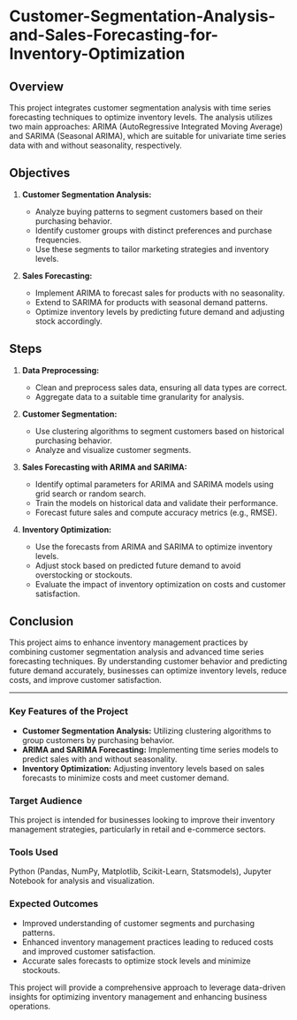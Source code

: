 # Customer-Segmentation-Analysis-and-Sales-Forecasting-for-Inventory-Optimization


## Overview
This project integrates customer segmentation analysis with time series forecasting techniques to optimize inventory levels. The analysis utilizes two main approaches: ARIMA (AutoRegressive Integrated Moving Average) and SARIMA (Seasonal ARIMA), which are suitable for univariate time series data with and without seasonality, respectively.

## Objectives
1. **Customer Segmentation Analysis:**
   - Analyze buying patterns to segment customers based on their purchasing behavior.
   - Identify customer groups with distinct preferences and purchase frequencies.
   - Use these segments to tailor marketing strategies and inventory levels.

2. **Sales Forecasting:**
   - Implement ARIMA to forecast sales for products with no seasonality.
   - Extend to SARIMA for products with seasonal demand patterns.
   - Optimize inventory levels by predicting future demand and adjusting stock accordingly.

## Steps
1. **Data Preprocessing:**
   - Clean and preprocess sales data, ensuring all data types are correct.
   - Aggregate data to a suitable time granularity for analysis.

2. **Customer Segmentation:**
   - Use clustering algorithms to segment customers based on historical purchasing behavior.
   - Analyze and visualize customer segments.

3. **Sales Forecasting with ARIMA and SARIMA:**
   - Identify optimal parameters for ARIMA and SARIMA models using grid search or random search.
   - Train the models on historical data and validate their performance.
   - Forecast future sales and compute accuracy metrics (e.g., RMSE).

4. **Inventory Optimization:**
   - Use the forecasts from ARIMA and SARIMA to optimize inventory levels.
   - Adjust stock based on predicted future demand to avoid overstocking or stockouts.
   - Evaluate the impact of inventory optimization on costs and customer satisfaction.

## Conclusion
This project aims to enhance inventory management practices by combining customer segmentation analysis and advanced time series forecasting techniques. By understanding customer behavior and predicting future demand accurately, businesses can optimize inventory levels, reduce costs, and improve customer satisfaction.

---

### Key Features of the Project
- **Customer Segmentation Analysis:** Utilizing clustering algorithms to group customers by purchasing behavior.
- **ARIMA and SARIMA Forecasting:** Implementing time series models to predict sales with and without seasonality.
- **Inventory Optimization:** Adjusting inventory levels based on sales forecasts to minimize costs and meet customer demand.

### Target Audience
This project is intended for businesses looking to improve their inventory management strategies, particularly in retail and e-commerce sectors.

### Tools Used
Python (Pandas, NumPy, Matplotlib, Scikit-Learn, Statsmodels), Jupyter Notebook for analysis and visualization.

### Expected Outcomes
- Improved understanding of customer segments and purchasing patterns.
- Enhanced inventory management practices leading to reduced costs and improved customer satisfaction.
- Accurate sales forecasts to optimize stock levels and minimize stockouts.

This project will provide a comprehensive approach to leverage data-driven insights for optimizing inventory management and enhancing business operations.
